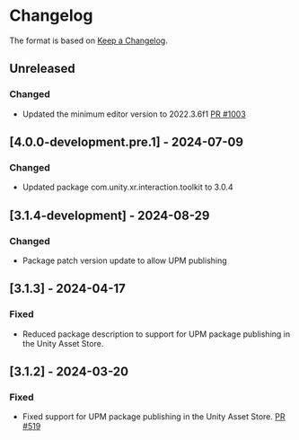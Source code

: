 # Changelog

The format is based on [Keep a Changelog](https://keepachangelog.com/en/1.1.0/).

## Unreleased

### Changed

* Updated the minimum editor version to 2022.3.6f1 [PR #1003](https://github.com/MixedRealityToolkit/MixedRealityToolkit-Unity/pull/1003)

## [4.0.0-development.pre.1] - 2024-07-09

### Changed

* Updated package com.unity.xr.interaction.toolkit to 3.0.4

## [3.1.4-development] - 2024-08-29

### Changed

* Package patch version update to allow UPM publishing

## [3.1.3] - 2024-04-17

### Fixed

* Reduced package description to support for UPM package publishing in the Unity Asset Store.

## [3.1.2] - 2024-03-20

### Fixed

* Fixed support for UPM package publishing in the Unity Asset Store. [PR #519](https://github.com/MixedRealityToolkit/MixedRealityToolkit-Unity/pull/519)
